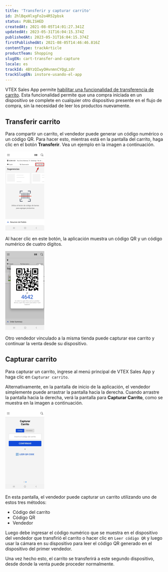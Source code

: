 ```yaml
---
title: 'Transferir y capturar carrito'
id: 2hlBqxHlxgFo2o4R52pbsk
status: PUBLISHED
createdAt: 2021-08-05T14:01:27.341Z
updatedAt: 2023-05-31T16:04:15.374Z
publishedAt: 2023-05-31T16:04:15.374Z
firstPublishedAt: 2021-08-05T14:46:46.816Z
contentType: trackArticle
productTeam: Shopping
slugEN: cart-transfer-and-capture
locale: es
trackId: 4BYzQIwyOHvnmnCYQgLzdr
trackSlugEN: instore-usando-el-app
---
```


VTEX Sales App permite [habilitar una funcionalidad de transferencia de carrito](https://help.vtex.com/es/tracks/instore-customizations--1z9kBm12oBPyVNDo1ivVc2/1PqUW2NuQzaVxTJp0lBK0r). Esta funcionalidad permite que una compra iniciada en un dispositivo se complete en cualquier otro dispositivo presente en el flujo de compra, sin la necesidad de leer los productos nuevamente.

## Transferir carrito

Para compartir un carrito, el vendedor puede generar un código numérico o un código QR. Para hacer esto, mientras está en la pantalla del carrito, haga clic en el botón __Transferir__. Vea un ejemplo en la imagen a continuación.

![24. Enable cart transfer between devices - 3 - ES.png?h=250](https://raw.githubusercontent.com/vtexdocs/help-center-content/refs/heads/main/docs/es/tracks/instore-usando-el-app/transferir-y-capturar-carrito_1.png)

Al hacer clic en este botón, la aplicación muestra un código QR y un código numérico de cuatro dígitos.

![31. inStore - Product Overview - 8 - EN.png?h=250](https://raw.githubusercontent.com/vtexdocs/help-center-content/refs/heads/main/docs/es/tracks/instore-usando-el-app/transferir-y-capturar-carrito_2.png)

Otro vendedor vinculado a la misma tienda puede capturar ese carrito y continuar la venta desde su dispositivo.

## Capturar carrito

Para capturar un carrito, ingrese al menú principal de VTEX Sales App y haga clic en `Capturar carrito`.

Alternativamente, en la pantalla de inicio de la aplicación, el vendedor simplemente puede arrastrar la pantalla hacia la derecha. Cuando arrastre la pantalla hacia la derecha, verá la pantalla para __Capturar Carrito__, como se muestra en la imagen a continuación.

![24. Enable cart transfer between devices - 2 - ES.png?h=250](https://raw.githubusercontent.com/vtexdocs/help-center-content/refs/heads/main/docs/es/tracks/instore-usando-el-app/transferir-y-capturar-carrito_3.png)

En esta pantalla, el vendedor puede capturar un carrito utilizando uno de estos tres métodos:
- Código del carrito
- Código QR
- Vendedor

Luego debe ingresar el código numérico que se muestra en el dispositivo del vendedor que transfirió el carrito o hacer clic en `Leer código QR` y luego usar la cámara en su dispositivo para leer el código QR generado en el dispositivo del primer vendedor.

Una vez hecho esto, el carrito se transferirá a este segundo dispositivo, desde donde la venta puede proceder normalmente.
